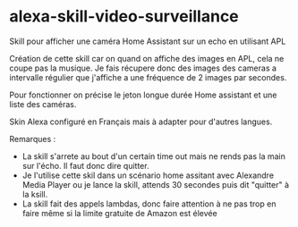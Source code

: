 # alexa-skill-video-surveillance
Skill pour afficher une caméra Home Assistant sur un echo en utilisant APL

Création de cette skill car on quand on affiche des images en APL, cela ne coupe pas la musique.
Je fais récupere donc des images des cameras a intervalle régulier que j'affiche a une fréquence de 2 images par secondes.


Pour fonctionner on précise le jeton longue durée Home assistant et une liste des caméras.

Skin Alexa configuré en Français mais à adapter pour d'autres langues.

Remarques : 
- La skill s'arrete au bout d'un certain time out mais ne rends pas la main sur l'écho. Il faut donc dire quitter.
- Je l'utilise cette skil dans un scénario home assitant avec Alexandre Media Player ou je lance la skill, attends 30 secondes puis dit "quitter" à la ksill.
- La skill fait des appels lambdas, donc faire attention à ne pas trop en faire même si la limite gratuite de Amazon est élevée
